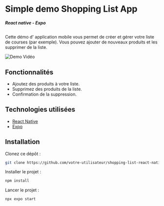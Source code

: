 # Simple demo Shopping List App

##### React native - Expo

##

Cette démo d' application mobile vous permet de créer et gérer votre liste de courses (par exemple).
Vous pouvez ajouter de nouveaux produits et les supprimer de la liste.

![Demo Vidéo](https://ligny.pro/assets/shopping-list-react-native.gif)

## Fonctionnalités

- Ajoutez des produits à votre liste.
- Supprimez des produits de la liste.
- Confirmation de la suppression.

## Technologies utilisées

- [React Native](https://reactnative.dev/)
- [Expo](https://expo.dev/)

## Installation

Clonez ce dépôt :

```bash
git clone https://github.com/votre-utilisateur/shopping-list-react-native.git
```

Installer le projet :

```bash
npm install
```

Lancer le projet :

```bash
npx expo start
```
